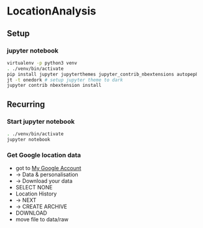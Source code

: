 # LocationAnalysis

## Setup

### jupyter notebook
```bash
virtualenv -p python3 venv
. ./venv/bin/activate
pip install jupyter jupyterthemes jupyter_contrib_nbextensions autopep8
jt -t onedork # setup jupyter theme to dark
jupyter contrib nbextension install
```

## Recurring

### Start jupyter notebook

```bash
. ./venv/bin/activate
jupyter notebook
```

### Get Google location data

* got to [My Google Account](https://myaccount.google.com/)
* -> Data & personalisation
* -> Download your data
* SELECT NONE
* Location History
* -> NEXT
* -> CREATE ARCHIVE
* DOWNLOAD
* move file to data/raw